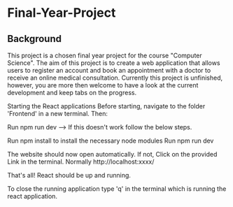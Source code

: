 # Final-Year-Project

Background
----------
This project is a chosen final year project for the course "Computer Science".
The aim of this project is to create a web application that allows users to register an account and book an appointment with a doctor to receive an online medical consultation. Currently this project is unfinished, however, you are more then welcome to have a look at the current development and keep tabs on the progress.

Starting the React applications
Before starting, navigate to the folder 'Frontend' in a new terminal. Then:

Run npm run dev --> If this doesn't work follow the below steps.

Run npm install to install the necessary node modules
Run npm run dev

The website should now open automatically. If not, Click on the provided Link in the terminal. Normally http://localhost:xxxx/

That's all! React should be up and running.

To close the running application type 'q' in the terminal which is running the react application.